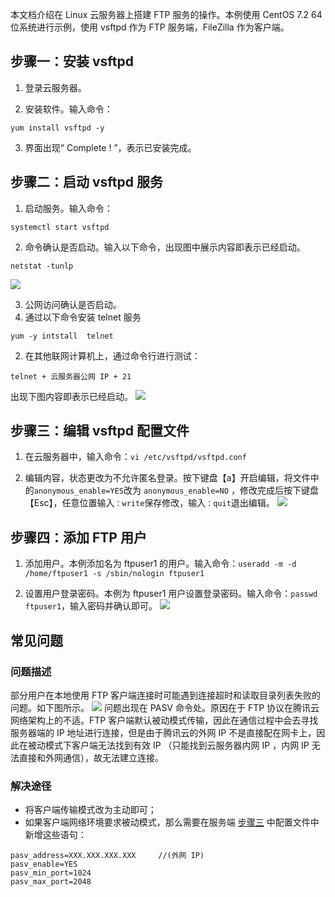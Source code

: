 本文档介绍在 Linux 云服务器上搭建 FTP 服务的操作。本例使用 CentOS 7.2 64 位系统进行示例，使用 vsftpd 作为 FTP 服务端，FileZilla 作为客户端。

## 步骤一：安装 vsftpd
 1. 登录云服务器。
 
 2. 安装软件。输入命令：
``` 
yum install vsftpd -y
```
 
 3. 界面出现“ Complete ! ”，表示已安装完成。

## 步骤二：启动 vsftpd 服务
1. 启动服务。输入命令：
```
systemctl start vsftpd
```

2. 命令确认是否启动。输入以下命令，出现图中展示内容即表示已经启动。
```
netstat -tunlp
```
![](//mc.qcloudimg.com/static/img/6cc74de5689106ce763be98bfe7f5d24/image.png)

3. 公网访问确认是否启动。
 1. 通过以下命令安装 telnet 服务
```
yum -y intstall  telnet
```
 2. 在其他联网计算机上，通过命令行进行测试：
```
telnet + 云服务器公网 IP + 21
```
出现下图内容即表示已经启动。
![](https://main.qcloudimg.com/raw/47ad66d7be133b6d69d60c3e5b719dbd.png)

<span id = "jump">  </span>
## 步骤三：编辑 vsftpd 配置文件
 1. 在云服务器中，输入命令：`vi /etc/vsftpd/vsftpd.conf`
 
 2. 编辑内容，状态更改为不允许匿名登录。按下键盘【a】开启编辑，将文件中的`anonymous_enable=YES`改为 `anonymous_enable=NO` ，修改完成后按下键盘【Esc】，任意位置输入`：write`保存修改，输入`：quit`退出编辑。
 ![](//mc.qcloudimg.com/static/img/4e7770981eae42e7b16a2a5a7866a6a6/image.png)

## 步骤四：添加 FTP 用户
 1. 添加用户。本例添加名为 ftpuser1 的用户。输入命令：` useradd -m -d /home/ftpuser1 -s /sbin/nologin ftpuser1 `

 2. 设置用户登录密码。本例为 ftpuser1 用户设置登录密码。输入命令：`passwd ftpuser1`，输入密码并确认即可。
![](//mc.qcloudimg.com/static/img/f8912544914d11dfc1dd7e0a6db16f11/image.png)

## 常见问题
### 问题描述
部分用户在本地使用 FTP 客户端连接时可能遇到连接超时和读取目录列表失败的问题。如下图所示。
![](//mc.qcloudimg.com/static/img/eb7beaf8c5a6e683257e94dd754e3f25/image.jpg)
问题出现在 PASV 命令处。原因在于 FTP 协议在腾讯云网络架构上的不适。FTP 客户端默认被动模式传输，因此在通信过程中会去寻找服务器端的 IP 地址进行连接，但是由于腾讯云的外网 IP 不是直接配在网卡上，因此在被动模式下客户端无法找到有效 IP （只能找到云服务器内网 IP ，内网 IP 无法直接和外网通信），故无法建立连接。

### 解决途径
 - 将客户端传输模式改为主动即可；
 - 如果客户端网络环境要求被动模式，那么需要在服务端 [步骤三](#jump) 中配置文件中新增这些语句：
 ```
 pasv_address=XXX.XXX.XXX.XXX     //(外网 IP)
 pasv_enable=YES
 pasv_min_port=1024
 pasv_max_port=2048
 ```
